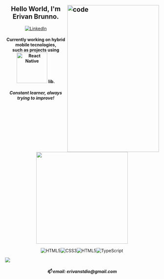 <h2><img src="https://c.tenor.com/_DOBjnGspYAAAAAC/code-coding.gif" width="300" height="480" title="code" align="right">
<h2 align = "center">Hello World, I'm Erivan Brunno.</h2>


  
<p align="center">

  <a href=https://www.linkedin.com/in/erivanbrunno>
    <img src="https://img.shields.io/badge/LinkedIn-000?style=for-the-badge&logo=linkedin&logoColor=blue" alt="LinkedIn"/>
  </a>
  
  <h4 align="center">Currently working on hybrid mobile tecnologies,<br/>such as projects using <img src="https://img.shields.io/badge/React_Native-20232A?style=for-the-badge&logo=react&logoColor=61DAFB" width="100" alt="React Native"/> lib.</h4>
  <h5 align="center">Constant learner, always trying to improve!<br/><br/></h5>
  
</p>

<p align="center">
  <a href='https://github.com/anuraghazra/github-readme-stats'><img src="https://github-readme-stats.vercel.app/api/top-langs/?username=erivanstdio&layout=compact&theme=gruvbox" style="max-width:100%;" width="300"></a>
  <p align="center">
<img src="https://img.shields.io/badge/HTML5-000?style=for-the-badge&logo=html5&logoColor=red" alt="HTML5"/><img src="https://img.shields.io/badge/CSS3-000?&style=for-the-badge&logo=css3&logoColor=purple" alt="CSS3"/><img src="https://img.shields.io/badge/JavaScript-000?&style=for-the-badge&logo=JavaScript&logoColor=yellow" alt="HTML5"/><img src="https://img.shields.io/badge/TypeScript-000?&style=for-the-badge&logo=TypeScript&logoColor=blue" alt="TypeScript"/>
</p>
<a href="https://github.com/anuraghazra/github-readme-stats">
  <img align="center" src="https://github-readme-stats.vercel.app/api?username=erivanstdio&show_icons=true&theme=nightowl" />
</a>

  <h5 align="center">📫 email: erivanstdio@gmail.com<h5>
</p>
</h2>
